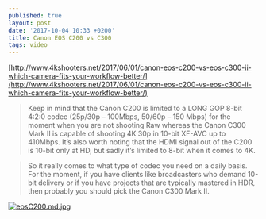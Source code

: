 ```yaml
---
published: true
layout: post
date: '2017-10-04 10:33 +0200'
title: Canon EOS C200 vs C300
tags: video
---
```

[http://www.4kshooters.net/2017/06/01/canon-eos-c200-vs-eos-c300-ii-which-camera-fits-your-workflow-better/](http://www.4kshooters.net/2017/06/01/canon-eos-c200-vs-eos-c300-ii-which-camera-fits-your-workflow-better/)

> Keep in mind that the Canon C200 is limited to a LONG GOP 8-bit 4:2:0 codec (25p/30p – 100Mbps, 50/60p – 150 Mbps) for the moment when you are not shooting Raw whereas the Canon C300 Mark II is capable of shooting 4K 30p in 10-bit XF-AVC up to 410Mbps. It’s also worth noting that the HDMI signal out of the C200 is 10-bit only at HD, but sadly it’s limited to 8-bit when it comes to 4K.

> So it really comes to what type of codec you need on a daily basis. For the moment, if you have clients like broadcasters who demand 10-bit delivery or if you have projects that are typically mastered in HDR, then probably you should pick the Canon C300 Mark II.

[![eosC200.md.jpg](https://cdn.scrot.moe/images/2017/10/04/eosC200.md.jpg)](https://cdn.scrot.moe/images/2017/10/04/eosC200.jpg)

